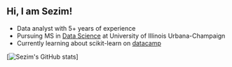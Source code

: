 ## Hi, I am Sezim!

- Data analyst with 5+ years of experience<br/>
- Pursuing MS in [Data Science](https://siebelschool.illinois.edu/academics/graduate/professional-mcs) at University of Illinois Urbana-Champaign<br/>
- Currently learning about scikit-learn on [datacamp](https://www.datacamp.com/courses/supervised-learning-with-scikit-learn)<br/>

[![Sezim's GitHub stats](https://github-readme-stats.vercel.app/api?username=zsezim&show_icons=true&theme=radical)]
